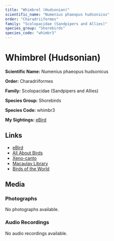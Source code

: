 ```yaml
---
title: "Whimbrel (Hudsonian)"
scientific_name: "Numenius phaeopus hudsonicus"
order: "Charadriiformes"
family: "Scolopacidae (Sandpipers and Allies)"
species_group: "Shorebirds"
species_code: "whimbr3"
---
```


# Whimbrel (Hudsonian)

**Scientific Name:** Numenius phaeopus hudsonicus

**Order:** Charadriiformes

**Family:** Scolopacidae (Sandpipers and Allies)

**Species Group:** Shorebirds

**Species Code:** whimbr3

**My Sightings:** [eBird](https://ebird.org/lifelist?r=world&time=life&spp=whimbr3)

## Links
* [eBird](https://ebird.org/species/whimbr3) 
* [All About Birds](https://www.allaboutbirds.org/guide/whimbr3) 
* [Xeno-canto](https://www.xeno-canto.org/species/numenius-phaeopus-hudsonicus) 
* [Macaulay Library](https://search.macaulaylibrary.org/catalog?taxonCode=whimbr3&sort=rating_rank_desc)
* [Birds of the World](https://birdsoftheworld.org/bow/species/whimbr3)

## Media
### Photographs
No photographs available.

### Audio Recordings
No audio recordings available.
